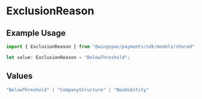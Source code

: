 # ExclusionReason

## Example Usage

```typescript
import { ExclusionReason } from "@wingspan/payments/sdk/models/shared";

let value: ExclusionReason = "BelowThreshold";
```

## Values

```typescript
"BelowThreshold" | "CompanyStructure" | "NonUsEntity"
```